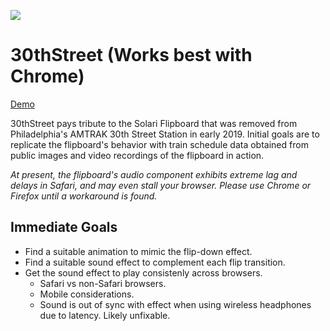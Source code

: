 ![](30thStreetScreenShot.png)

# 30thStreet (Works best with Chrome)

[Demo](https://juliuso.com/projects/30thStreet/)

30thStreet pays tribute to the Solari Flipboard that was removed from Philadelphia's AMTRAK 30th Street Station in early 2019. Initial goals are to replicate the flipboard's behavior with train schedule data obtained from public images and video recordings of the flipboard in action.

*At present, the flipboard's audio component exhibits extreme lag and delays in Safari, and may even stall your browser. Please use Chrome or Firefox until a workaround is found.*

## Immediate Goals

* Find a suitable animation to mimic the flip-down effect.
* Find a suitable sound effect to complement each flip transition.
* Get the sound effect to play consistenly across browsers.
  * Safari vs non-Safari browsers.
  * Mobile considerations.
  * Sound is out of sync with effect when using wireless headphones due to latency. Likely unfixable.

